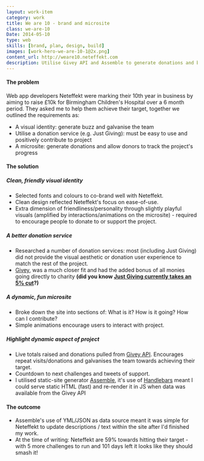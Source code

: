 ```yaml
---
layout: work-item
category: work
title: We are 10 - brand and microsite
class: we-are-10
Date: 2014-05-10
type: web
skills: [brand, plan, design, build]
images: [work-hero-we-are-10-1@2x.png]
content_url: http://weare10.neteffekt.com
description: Utilise Givey API and Assemble to generate donations and buzz for charity project
---
```


#### The problem
Web app developers Neteffekt were marking their 10th year in business by aiming to raise £10k for Birmingham Children's Hospital over a 6 month period. They asked me to help them achieve their target, together we outlined the requirements as:

* A visual identity: generate buzz and galvanise the team
* Utilise a donation service (e.g. Just Giving): must be easy to use and positively contribute to project
* A microsite: generate donations and allow donors to track the project's progress


#### The solution

##### Clean, friendly visual identity
* Selected fonts and colours to co-brand well with Neteffekt.
* Clean design reflected Neteffekt's focus on ease-of-use.
* Extra dimension of friendliness/personality through slightly playful visuals (amplified by interactions/animations on the microsite) - required to encourage people to donate to or support the project.

##### A better donation service
* Researched a number of donation services: most (including Just Giving) did not provide the visual aesthetic or donation user experience to match the rest of the project.
* [Givey](http://givey.com), was a much closer fit and had the added bonus of all monies going directly to charity **(did you know [Just Giving currently takes an 5% cut](https://www.justgiving.com/fees/)?)**

##### A dynamic, fun microsite
* Broke down the site into sections of: What is it? How is it going? How can I contribute?
* Simple animations encourage users to interact with project.

##### Highlight dynamic aspect of project
* Live totals raised and donations pulled from [Givey API](). Encourages repeat visits/donations and galvanises the team towards achieving their target.
* Countdown to next challenges and tweets of support.
* I utilised static-site generator [Assemble](), it's use of [Handlebars]() meant I could serve static HTML (fast) and re-render it in JS when data was available from the Givey API


#### The outcome
* Assemble's use of YML/JSON as data source meant it was simple for Neteffekt to update descriptions / text within the site after I'd finished my work.
* At the time of writing: Neteffekt are 59% towards hitting their target - with 5 more challenges to run and 101 days left it looks like they should smash it!

